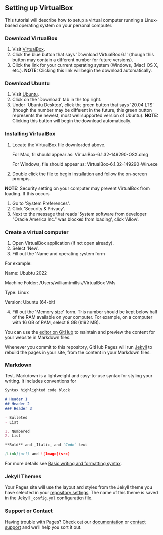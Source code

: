 ## Setting up VirtualBox

This tutorial will describe how to setup a virtual computer running a Linux-based operating system on your personal computer.

### Download VirtualBox

1. Visit [VirtualBox](https://www.virtualbox.org/).
2. Click the blue button that says 'Download VirtualBox 6.1' (though this button may contain a different number for future versions).
3. Click the link for your current operating system (Windows, (Mac) OS X, etc.). **NOTE:** Clicking this link will begin the download automatically.

### Download Ubuntu

1. Visit [Ubuntu](ubuntu.com).
2. Click on the 'Download' tab in the top right.
3. Under 'Ubuntu Desktop', click the green button that says '20.04 LTS' (though the number may be different in the future, this green button represents the newest, most well supported version of Ubuntu). **NOTE:** Clicking this button will begin the download automatically.

### Installing VirtualBox

1. Locate the VirtualBox file downloaded above.

    For Mac, fil should appear as: VirtualBox-6.1.32-149290-OSX.dmg
    
    For Windows, file should appear as: VirtualBox-6.1.32-149290-Win.exe

2. Double click the file to begin installation and follow the on-screen prompts.

**NOTE:** Security setting on your computer may prevent VirtualBox from loading. If this occurs

1. Go to 'System Preferences'.
2. Click 'Security & Privacy'.
3. Next to the message that reads 'System software from developer "Oracle America Inc." was blocked from loading', click 'Allow'.

### Create a virtual computer

1. Open VirtualBox application (if not open already).
2. Select 'New'.
3. Fill out the 'Name and operating system form

For example:

Name: Ububtu 2022

Machine Folder: /Users/williamtmillsiv/VirtualBox VMs

Type: Linux

Version: Ubuntu (64-bit)

4. Fill out the 'Memory size' form. This number should be kept below half of the RAM available on your computer. For example, on a computer with 16 GB of RAM, select 8 GB (8192 MB).



You can use the [editor on GitHub](https://github.com/williamtmills/VirtualBoxSetup/edit/main/README.md) to maintain and preview the content for your website in Markdown files.

Whenever you commit to this repository, GitHub Pages will run [Jekyll](https://jekyllrb.com/) to rebuild the pages in your site, from the content in your Markdown files.

### Markdown

Test. Markdown is a lightweight and easy-to-use syntax for styling your writing. It includes conventions for

```markdown
Syntax highlighted code block

# Header 1
## Header 2
### Header 3

- Bulleted
- List

1. Numbered
2. List

**Bold** and _Italic_ and `Code` text

[Link](url) and ![Image](src)
```

For more details see [Basic writing and formatting syntax](https://docs.github.com/en/github/writing-on-github/getting-started-with-writing-and-formatting-on-github/basic-writing-and-formatting-syntax).

### Jekyll Themes

Your Pages site will use the layout and styles from the Jekyll theme you have selected in your [repository settings](https://github.com/williamtmills/VirtualBoxSetup/settings/pages). The name of this theme is saved in the Jekyll `_config.yml` configuration file.

### Support or Contact

Having trouble with Pages? Check out our [documentation](https://docs.github.com/categories/github-pages-basics/) or [contact support](https://support.github.com/contact) and we’ll help you sort it out.
